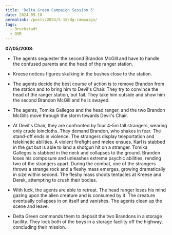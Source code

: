 ```yaml
---
title: 'Delta Green Campaign Session 5'
date: 2024-05-18
permalink: /posts/2024/5-18/dg-campaign/
tags:
  - Bruckstadt
  - OSR
---
```



**07/05/2008**:

- The agents sequester the second Brandon McGill and have to handle the confused parents and the head of the ranger station.

- Kreese notices figures skulking in the bushes close to the station.

- The agents decide the best course of action is to remove Brandon from the station and to bring him to Devil's Chair. They try to convince the head of the ranger station, but fail. They take him outside and show him the second Brandon McGill and he is swayed. 

- The agents, Tomika Gallegos and the head ranger, and the two Brandon McGills move through the storm towards Devil's Chair.

- At Devil's Chair, they are confronted by four 4-5m tall strangers, wearing only crude loincloths. They demand Brandon, who shakes in fear. The stand-off ends in violence. The strangers display teleportation and telekinetic abilities. A violent firefight and melee ensues. Karl is stabbed in the gut but is able to land a shotgun hit on a stranger. Tomika Gallegos is stabbed in the neck and collapses to the ground. Brandon loses his composure and unleashes extreme psychic abilities, rending two of the strangers apart. During the combat, one of the strangers throws a strange rock and a fleshy mass emerges, growing dramatically in size within second. The fleshy mass shoots tentacles at Kreese and Derek, attempting to crush their bodies. 

- With luck, the agents are able to retreat. The head ranger loses his mind gazing upon the alien creature and is consumed by it. The creature eventually collapses in on itself and vanishes. The agents clean up the scene and leave.

- Delta Green commands them to deposit the two Brandons in a storage facility. They lock both of the boys in a storage facility off the highway, concluding their mission. 
